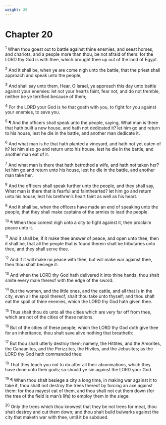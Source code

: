 ```yaml
---
weight: 20
---
```


# Chapter 20

<sup>1</sup> When thou goest out to battle against thine enemies, and seest horses, and chariots, and a people more than thou, be not afraid of them: for the LORD thy God is with thee, which brought thee up out of the land of Egypt. 

<sup>2</sup> And it shall be, when ye are come nigh unto the battle, that the priest shall approach and speak unto the people, 

<sup>3</sup> And shall say unto them, Hear, O Israel, ye approach this day unto battle against your enemies: let not your hearts faint, fear not, and do not tremble, neither be ye terrified because of them; 

<sup>4</sup> For the LORD your God is he that goeth with you, to fight for you against your enemies, to save you. 

<sup>5</sup> ¶ And the officers shall speak unto the people, saying, What man is there that hath built a new house, and hath not dedicated it? let him go and return to his house, lest he die in the battle, and another man dedicate it. 

<sup>6</sup> And what man is he that hath planted a vineyard, and hath not yet eaten of it? let him also go and return unto his house, lest he die in the battle, and another man eat of it. 

<sup>7</sup> And what man is there that hath betrothed a wife, and hath not taken her? let him go and return unto his house, lest he die in the battle, and another man take her. 

<sup>8</sup> And the officers shall speak further unto the people, and they shall say, What man is there that is fearful and fainthearted? let him go and return unto his house, lest his brethren’s heart faint as well as his heart. 

<sup>9</sup> And it shall be, when the officers have made an end of speaking unto the people, that they shall make captains of the armies to lead the people. 

<sup>10</sup> ¶ When thou comest nigh unto a city to fight against it, then proclaim peace unto it. 

<sup>11</sup> And it shall be, if it make thee answer of peace, and open unto thee, then it shall be, that all the people that is found therein shall be tributaries unto thee, and they shall serve thee. 

<sup>12</sup> And if it will make no peace with thee, but will make war against thee, then thou shalt besiege it: 

<sup>13</sup> And when the LORD thy God hath delivered it into thine hands, thou shalt smite every male thereof with the edge of the sword: 

<sup>14</sup> But the women, and the little ones, and the cattle, and all that is in the city, even all the spoil thereof, shalt thou take unto thyself; and thou shalt eat the spoil of thine enemies, which the LORD thy God hath given thee. 

<sup>15</sup> Thus shalt thou do unto all the cities which are very far off from thee, which are not of the cities of these nations. 

<sup>16</sup> But of the cities of these people, which the LORD thy God doth give thee for an inheritance, thou shalt save alive nothing that breatheth: 

<sup>17</sup> But thou shalt utterly destroy them; namely, the Hittites, and the Amorites, the Canaanites, and the Perizzites, the Hivites, and the Jebusites; as the LORD thy God hath commanded thee: 

<sup>18</sup> That they teach you not to do after all their abominations, which they have done unto their gods; so should ye sin against the LORD your God. 

<sup>19</sup> ¶ When thou shalt besiege a city a long time, in making war against it to take it, thou shalt not destroy the trees thereof by forcing an axe against them: for thou mayest eat of them, and thou shalt not cut them down (for the tree of the field is man’s life) to employ them in the siege: 

<sup>20</sup> Only the trees which thou knowest that they be not trees for meat, thou shalt destroy and cut them down; and thou shalt build bulwarks against the city that maketh war with thee, until it be subdued. 


